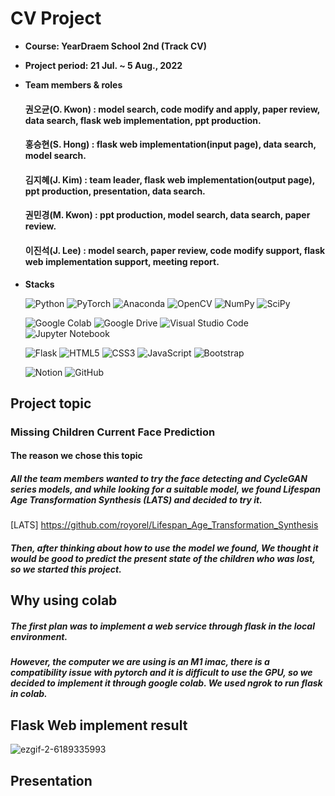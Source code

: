 # CV Project

- <b>Course: YearDraem School 2nd (Track CV)</b>
- <b>Project period: 21 Jul. ~ 5 Aug., 2022</b>       
- <b>Team members & roles</b>
  #### 권오균(O. Kwon) : model search, code modify and apply, paper review, data search, flask web implementation, ppt production.  
  #### 홍승현(S. Hong) : flask web implementation(input page), data search, model search.  
  #### 김지혜(J. Kim)  : team leader, flask web implementation(output page), ppt production, presentation, data search.  
  #### 권민경(M. Kwon) : ppt production, model search, data search, paper review.  
  #### 이진석(J. Lee)  : model search, paper review, code modify support, flask web implementation support, meeting report.  
- <b>Stacks</b>

  ![Python](https://img.shields.io/badge/python-3670A0?style=for-the-badge&logo=python&logoColor=ffdd54)
  ![PyTorch](https://img.shields.io/badge/PyTorch-%23EE4C2C.svg?style=for-the-badge&logo=PyTorch&logoColor=white)
  ![Anaconda](https://img.shields.io/badge/Anaconda-%2344A833.svg?style=for-the-badge&logo=anaconda&logoColor=white)
  ![OpenCV](https://img.shields.io/badge/opencv-%23white.svg?style=for-the-badge&logo=opencv&logoColor=white)
  ![NumPy](https://img.shields.io/badge/numpy-%23013243.svg?style=for-the-badge&logo=numpy&logoColor=white)
  ![SciPy](https://img.shields.io/badge/SciPy-%230C55A5.svg?style=for-the-badge&logo=scipy&logoColor=%white) 


  ![Google Colab](https://img.shields.io/badge/Google%20Colab-F9AB00?style=for-the-badge&logo=googlecolab&logoColor=white)
  ![Google Drive](https://img.shields.io/badge/Google%20Drive-4285F4?style=for-the-badge&logo=googledrive&logoColor=white)
  ![Visual Studio Code](https://img.shields.io/badge/Visual%20Studio%20Code-0078d7.svg?style=for-the-badge&logo=visual-studio-code&logoColor=white)
  ![Jupyter Notebook](https://img.shields.io/badge/jupyter-%23FA0F00.svg?style=for-the-badge&logo=jupyter&logoColor=white)

  ![Flask](https://img.shields.io/badge/flask-%23000.svg?style=for-the-badge&logo=flask&logoColor=white)
  ![HTML5](https://img.shields.io/badge/html5-%23E34F26.svg?style=for-the-badge&logo=html5&logoColor=white)
  ![CSS3](https://img.shields.io/badge/css3-%231572B6.svg?style=for-the-badge&logo=css3&logoColor=white)
  ![JavaScript](https://img.shields.io/badge/javascript-%23323330.svg?style=for-the-badge&logo=javascript&logoColor=%23F7DF1E)
  ![Bootstrap](https://img.shields.io/badge/bootstrap-%23563D7C.svg?style=for-the-badge&logo=bootstrap&logoColor=white)

  ![Notion](https://img.shields.io/badge/Notion-%23000000.svg?style=for-the-badge&logo=notion&logoColor=white)
  ![GitHub](https://img.shields.io/badge/github-%23121011.svg?style=for-the-badge&logo=github&logoColor=white)

  
## Project topic
### Missing Children Current Face Prediction

#### The reason we chose this topic

##### All the team members wanted to try the face detecting and CycleGAN series models, and while looking for a suitable model, we found Lifespan Age Transformation Synthesis (LATS) and decided to try it.
[LATS] https://github.com/royorel/Lifespan_Age_Transformation_Synthesis
##### Then, after thinking about how to use the model we found, We thought it would be good to predict the present state of the children who was lost, so we started this project.

## Why using colab
##### The first plan was to implement a web service through flask in the local environment.
##### However, the computer we are using is an M1 imac, there is a compatibility issue with pytorch and it is difficult to use the GPU, so we decided to implement it through google colab. We used ngrok to run flask in colab.

## Flask Web implement result

![ezgif-2-6189335993](https://user-images.githubusercontent.com/87400909/182803440-dc213fd9-9594-4487-a8b0-78ebb8a61899.gif)

## Presentation
